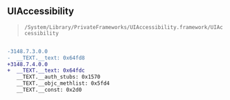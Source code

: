 ## UIAccessibility

> `/System/Library/PrivateFrameworks/UIAccessibility.framework/UIAccessibility`

```diff

-3148.7.3.0.0
-  __TEXT.__text: 0x64fd8
+3148.7.4.0.0
+  __TEXT.__text: 0x64fdc
   __TEXT.__auth_stubs: 0x1570
   __TEXT.__objc_methlist: 0x5fd4
   __TEXT.__const: 0x2d0

```
